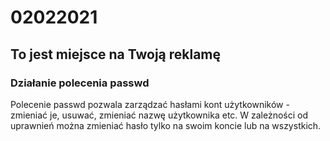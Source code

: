 # 02022021

## To jest miejsce na Twoją reklamę

### Działanie polecenia passwd
Polecenie passwd pozwala zarządzać hasłami kont użytkowników - zmieniać je, usuwać, zmieniać nazwę użytkownika etc. W zależności od uprawnień można zmieniać hasło tylko na swoim koncie lub na wszystkich.
